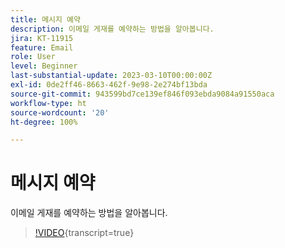 ```yaml
---
title: 메시지 예약
description: 이메일 게재를 예약하는 방법을 알아봅니다.
jira: KT-11915
feature: Email
role: User
level: Beginner
last-substantial-update: 2023-03-10T00:00:00Z
exl-id: 0de2ff46-8663-462f-9e98-2e274bf13bda
source-git-commit: 943599bd7ce139ef846f093ebda9084a91550aca
workflow-type: ht
source-wordcount: '20'
ht-degree: 100%

---
```


# 메시지 예약

이메일 게재를 예약하는 방법을 알아봅니다.

>[!VIDEO](https://video.tv.adobe.com/v/3415919/?learn=on){transcript=true}

